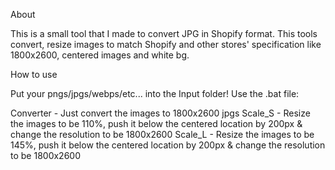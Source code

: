 About

This is a small tool that I made to convert JPG in Shopify format. 
This tools convert, resize images to match Shopify and other stores' specification like 1800x2600, centered images and white bg.

How to use

Put your pngs/jpgs/webps/etc... into the Input folder!
Use the .bat file: 

Converter - Just convert the images to 1800x2600 jpgs
Scale_S - Resize the images to be 110%, push it below the centered location by 200px & change the resolution to be 1800x2600
Scale_L - Resize the images to be 145%, push it below the centered location by 200px & change the resolution to be 1800x2600

